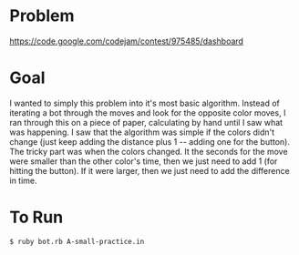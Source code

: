 Problem
=======
https://code.google.com/codejam/contest/975485/dashboard

Goal
====
I wanted to simply this problem into it's most basic algorithm.
Instead of iterating a bot through the moves and look for the
opposite color moves, I ran through this on a piece of paper,
calculating by hand until I saw what was happening. I saw that the
algorithm was simple if the colors didn't change (just keep adding
the distance plus 1 -- adding one for the button). The tricky part
was when the colors changed. It the seconds for the move were smaller
than the other color's time, then we just need to add 1 (for hitting
the button). If it were larger, then we just need to add the
difference in time.

To Run
======
`$ ruby bot.rb A-small-practice.in`
